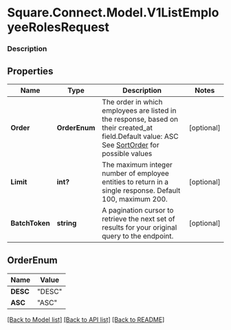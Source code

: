 # Square.Connect.Model.V1ListEmployeeRolesRequest

### Description



## Properties

Name | Type | Description | Notes
------------ | ------------- | ------------- | -------------
**Order** | **OrderEnum** | The order in which employees are listed in the response, based on their created_at field.Default value: ASC See [SortOrder](#type-sortorder) for possible values | [optional] 
**Limit** | **int?** | The maximum integer number of employee entities to return in a single response. Default 100, maximum 200. | [optional] 
**BatchToken** | **string** | A pagination cursor to retrieve the next set of results for your original query to the endpoint. | [optional] 


## OrderEnum

Name | Value
------------ | -------------
**DESC** | "DESC"
**ASC** | "ASC"



[[Back to Model list]](../README.md#documentation-for-models) [[Back to API list]](../README.md#documentation-for-api-endpoints) [[Back to README]](../README.md)

